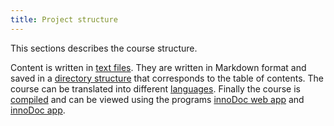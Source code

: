 ```yaml
---
title: Project structure
---
```


This sections describes the course structure.

Content is written in
[text files](/section/01-project/03-files/02-content). They are
written in Markdown format and saved in a
[directory structure](/section/01-project/01-folders) that
corresponds to the table of contents. The course can be translated into
different [languages](/section/01-project/02-languages). Finally
the course is [compiled](/section/01-project/04-building) and can
be viewed using the programs
[innoDoc web app](https://gitlab.tu-berlin.de/innodoc/innodoc-webapp)
and [innoDoc app](https://gitlab.tu-berlin.de/innodoc/innodoc-app).
